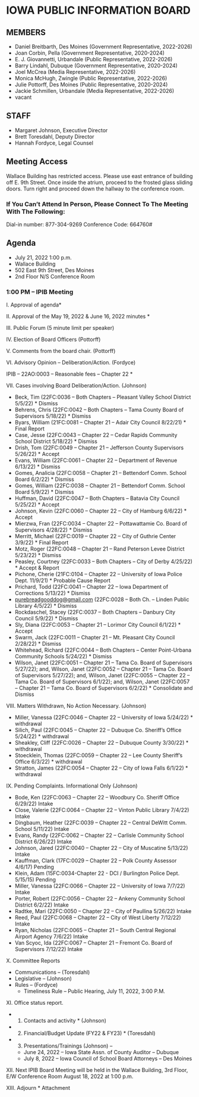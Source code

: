 # IOWA PUBLIC INFORMATION BOARD

## MEMBERS

- Daniel Breitbarth, Des Moines (Government Representative, 2022-2026)
- Joan Corbin, Pella (Government Representative, 2020-2024)
- E. J. Giovannetti, Urbandale (Public Representative, 2022-2026)
- Barry Lindahl, Dubuque (Government Representative, 2020-2024)
- Joel McCrea (Media Representative, 2022-2026)
- Monica McHugh, Zwingle (Public Representative, 2022-2026)
- Julie Pottorff, Des Moines (Public Representative, 2020-2024)
- Jackie Schmillen, Urbandale (Media Representative, 2022-2026)
- vacant

## STAFF

- Margaret Johnson, Executive Director
- Brett Toresdahl, Deputy Director
- Hannah Fordyce, Legal Counsel

## Meeting Access

Wallace Building has restricted access. Please use east entrance of building off E. 9th Street.
Once inside the atrium, proceed to the frosted glass sliding doors.
Turn right and proceed down the hallway to the conference room.

### If You Can’t Attend In Person, Please Connect To The Meeting With The Following:

Dial-in number: 877-304-9269     Conference Code: 664760#

## Agenda  

- July 21, 2022 1:00 p.m.
- Wallace Building
- 502 East 9th Street, Des Moines
- 2nd Floor N/S Conference Room

### 1:00 PM – IPIB Meeting

I.          Approval of agenda*

II.        Approval of the May 19, 2022 & June 16, 2022 minutes *

III.       Public Forum (5 minute limit per speaker)

IV.       Election of Board Officers (Pottorff)

V.       Comments from the board chair.  (Pottorff)  

VI.      Advisory Opinion – Deliberation/Action. (Fordyce)

IPIB – 22AO:0003 – Reasonable fees – Chapter 22 * 

VII.       Cases involving Board Deliberation/Action.  (Johnson)

- Beck, Tim (22FC:0036 – Both Chapters – Pleasant Valley School District 5/5/22) * Dismiss
- Behrens, Chris (22FC:0042 – Both Chapters – Tama County Board of Supervisors 5/18/22) * Dismiss
- Byars, William (21FC:0081 – Chapter 21 – Adair City Council 8/22/21) * Final Report
- Case, Jesse (22FC:0043 – Chapter 22 – Cedar Rapids Community School District 5/18/22) * Dismiss
- Drish, Tom (22FC:0049 – Chapter 21 – Jefferson County Supervisors 5/26/22) * Accept
- Evans, William (22FC:0061 – Chapter 22 – Department of Revenue 6/13/22) * Dismiss
- Gomes, Analicia (22FC:0058 – Chapter 21 – Bettendorf Comm. School Board 6/2/22) * Dismiss
- Gomes, William (22FC:0038 – Chapter 21 – Bettendorf Comm. School Board 5/9/22) * Dismiss
- Huffman, David (22FC:0047 – Both Chapters – Batavia City Council 5/25/22) * Accept
- Johnson, Kevin (22FC:0060 – Chapter 22 – City of Hamburg 6/6/22) * Accept
- Mierzwa, Fran (22FC:0034 – Chapter 22 – Pottawattamie Co. Board of Supervisors 4/28/22) * Dismiss
- Merritt, Michael (22FC:0019 – Chapter 22 – City of Guthrie Center 3/9/22) * Final Report
- Motz, Roger (22FC:0048 – Chapter 21 – Rand Peterson Levee District 5/23/22) * Dismiss
- Peasley, Courtney (22FC:0033 – Both Chapters – City of Derby 4/25/22) * Accept & Report
- Pichone, Cherie (21FC:0104 – Chapter 22 – University of Iowa Police Dept. 11/9/21) * Probable Cause Report
- Prichard, Todd (22FC:0041 – Chapter 22 – Iowa Department of Corrections 5/13/22) * Dismiss
- purebreadgooddog@gmail.com (22FC:0028 – Both Ch. – Linden Public Library 4/5/22) * Dismiss
- Rockdaschel, Stacey (22FC:0037 – Both Chapters – Danbury City Council 5/9/22) * Dismiss
- Sly, Diana (22FC:0053 – Chapter 21 – Lorimor City Council 6/1/22) * Accept
- Swarm, Jack (22FC:0011 – Chapter 21 – Mt. Pleasant City Council 2/28/22) * Dismiss
- Whitehead, Richard (22FC:0044 – Both Chapters – Center Point-Urbana Community Schools 5/24/22) * Dismiss
- Wilson, Janet (22FC:0051 – Chapter 21 – Tama Co. Board of Supervisors 5/27/22); and, Wilson, Janet (22FC:0052 – Chapter 21 – Tama Co. Board of Supervisors 5/27/22); and, Wilson, Janet (22FC:0055 – Chapter 22 – Tama Co. Board of Supervisors 6/1/22); and, Wilson, Janet (22FC:0057 – Chapter 21 – Tama Co. Board of Supervisors 6/2/22) * Consolidate and Dismiss

VIII.        Matters Withdrawn, No Action Necessary. (Johnson)

- Miller, Vanessa (22FC:0046 – Chapter 22 – University of Iowa 5/24/22) * withdrawal
- Silich, Paul (22FC:0045 – Chapter 22 – Dubuque Co. Sheriff’s Office 5/24/22) * withdrawal
- Sheakley, Cliff (22FC:0026 – Chapter 22 – Dubuque County 3/30/22) * withdrawal
- Stoecklein, Thomas (22FC:0059 – Chapter 22 – Lee County Sheriff’s Office 6/3/22) * withdrawal
- Stratton, James (22FC:0054 – Chapter 22 – City of Iowa Falls 6/1/22) * withdrawal

IX.          Pending Complaints.  Informational Only (Johnson)

- Bode, Ken (22FC:0063 – Chapter 22 – Woodbury Co. Sheriff Office 6/29/22) Intake
- Close, Valerie (22FC:0064 – Chapter 22 – Vinton Public Library 7/4/22) Intake
- Dingbaum, Heather (22FC:0039 – Chapter 22 – Central DeWitt Comm. School 5/11/22) Intake
- Evans, Randy (22FC:0062 – Chapter 22 – Carlisle Community School District 6/26/22) Intake
- Johnson, Jared (22FC:0040 – Chapter 22 – City of Muscatine 5/13/22) Intake
- Kauffman, Clark (17FC:0029 – Chapter 22 – Polk County Assessor 4/6/17) Pending
- Klein, Adam (15FC:0034-Chapter 22 - DCI / Burlington Police Dept. 5/15/15) Pending
- Miller, Vanessa (22FC:0066 – Chapter 22 – University of Iowa 7/7/22) Intake
- Porter, Robert (22FC:0056 – Chapter 22 – Ankeny Community School District 6/2/22) Intake
- Radtke, Mari (22FC:0050 – Chapter 22 – City of Paullina 5/26/22) Intake
- Reed, Paul (22FC:0068 – Chapter 22 – City of West Liberty 7/12/22) Intake
- Ryan, Nicholas (22FC:0065 – Chapter 21 – South Central Regional Airport Agency 7/6/22) Intake
- Van Scyoc, Ida (22FC:0067 – Chapter 21 – Fremont Co. Board of Supervisors 7/12/22) Intake

X.          Committee Reports                                                                          

- Communications – (Toresdahl)
- Legislative – (Johnson) 
- Rules – (Fordyce)
    - Timeliness Rule – Public Hearing, July 11, 2022, 3:00 P.M.

XI.           Office status report.

- 1.  Contacts and activity * (Johnson)                                                       
- 2.  Financial/Budget Update (FY22 & FY23) * (Toresdahl)
- 3.  Presentations/Trainings (Johnson) –   
    - June 24, 2022 – Iowa State Assn. of County Auditor – Dubuque
    - July 8, 2022 – Iowa Council of School Board Attorneys – Des Moines

XII.       Next IPIB Board Meeting will be held in the Wallace Building, 3rd Floor, E/W Conference Room  August 18, 2022 at 1:00 p.m.

XIII.      Adjourn                                                                                                                     * Attachment
